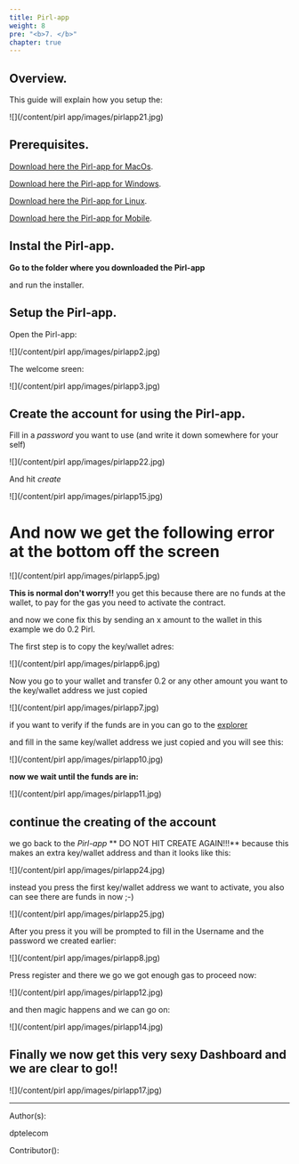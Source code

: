 ```yaml
---
title: Pirl-app
weight: 8
pre: "<b>7. </b>"
chapter: true
---
```


## Overview.

This guide will explain how you setup the:

![](/content/pirl app/images/pirlapp21.jpg)




## Prerequisites.

[Download here the Pirl-app for MacOs](http://example.com/ "With a Title").

[Download here the Pirl-app for Windows](http://example.com/ "With a Title").

[Download here the Pirl-app for Linux](http://example.com/ "With a Title").

[Download here the Pirl-app for Mobile](http://example.com/ "With a Title").


## Instal the Pirl-app.

**Go to the folder where you downloaded the Pirl-app** 

and run the  installer.



## Setup the Pirl-app.

Open the Pirl-app:

![](/content/pirl app/images/pirlapp2.jpg)

The welcome sreen:

![](/content/pirl app/images/pirlapp3.jpg)


## Create the account for using the Pirl-app.

Fill in a *password* you want to use (and write it down somewhere for your self)

![](/content/pirl app/images/pirlapp22.jpg)

And hit *create*

![](/content/pirl app/images/pirlapp15.jpg)

# And now we get the following error at the bottom off the screen 

![](/content/pirl app/images/pirlapp5.jpg)


**This is normal don't worry!!**
you get this because there are no funds at the wallet,
to pay for the gas you need to activate the contract.

and now we cone fix this by sending an x amount to the wallet
in this example we do 0.2 Pirl.

The first step is to copy the key/wallet adres:

![](/content/pirl app/images/pirlapp6.jpg)


Now you  go to your wallet and transfer 0.2 or any other amount you want to the key/wallet address we just copied

![](/content/pirl app/images/pirlapp7.jpg)


if you want to verify if the funds are in you can go to the  [explorer](https://devexplorer.pirl.io/home  "explorer")

and fill in the same key/wallet address we just copied and you will see this:

![](/content/pirl app/images/pirlapp10.jpg)


**now we wait until the funds are in:**


![](/content/pirl app/images/pirlapp11.jpg)


## continue the creating of the account

we go back to the *Pirl-app*
**  DO NOT HIT CREATE AGAIN!!!**
because this makes an extra key/wallet address
and than it looks like this:

![](/content/pirl app/images/pirlapp24.jpg)


instead you press the first key/wallet address we want to activate,
you also can see there are funds in now ;-)

![](/content/pirl app/images/pirlapp25.jpg)



After you press it you will be prompted to fill in the Username and the password we created earlier:

![](/content/pirl app/images/pirlapp8.jpg)


Press register and there we go we got enough gas to proceed now:

![](/content/pirl app/images/pirlapp12.jpg)

and then magic happens and we can go on:

![](/content/pirl app/images/pirlapp14.jpg)

## Finally we now get this very sexy Dashboard and we are clear to go!!

![](/content/pirl app/images/pirlapp17.jpg)



---
Author(s):

dptelecom

Contributor():



















